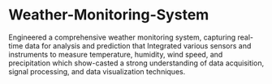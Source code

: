# Weather-Monitoring-System
Engineered a comprehensive weather monitoring system, capturing real-time data for analysis and prediction that Integrated various sensors and instruments to measure temperature, humidity, wind speed, and precipitation which show-casted a strong understanding of data acquisition, signal processing, and data visualization techniques.
